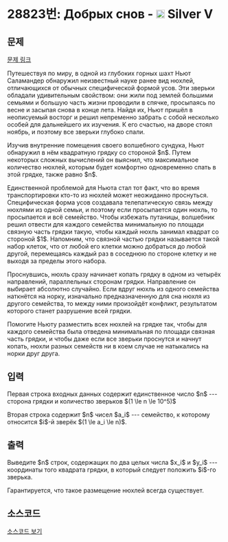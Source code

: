 # 28823번: Добрых снов - <img src="https://static.solved.ac/tier_small/6.svg" style="height:20px" /> Silver V

<!-- performance -->

<!-- 문제 제출 후 깃허브에 푸시를 했을 때 제출한 코드의 성능이 입력될 공간입니다.-->

<!-- end -->

## 문제

[문제 링크](https://boj.kr/28823)


<p>Путешествуя по миру, в одной из глубоких горных шахт Ньют Саламандер обнаружил неизвестный науке ранее вид нюхлей, отличающихся от обычных специфической формой усов. Эти зверьки обладали удивительным свойством: они жили под землей большими семьями и большую часть жизни проводили в спячке, просыпаясь по весне и засыпая снова в конце лета. Найдя их, Ньют пришёл в неописуемый восторг и решил непременно забрать с собой несколько особей для дальнейшего их изучения. К его счастью, на дворе стоял ноябрь, и поэтому все зверьки глубоко спали.</p>

<p>Изучив внутренние помещения своего волшебного сундука, Ньют обнаружил в нём квадратную грядку со стороной $n$. Путем некоторых сложных вычислений он выяснил, что максимальное количество нюхлей, которым будет комфортно одновременно спать в этой грядке, также равно $n$.</p>

<p>Единственной проблемой для Ньюта стал тот факт, что во время транспортировки кто-то из нюхлей может неожиданно проснуться. Специфическая форма усов создавала телепатическую связь между нюхлями из одной семьи, и поэтому если просыпается один нюхль, то просыпается и всё семейство. Чтобы избежать путаницы, волшебник решил отвести для каждого семейства минимальную по площади связную часть грядки такую, чтобы каждый нюхль занимал квадрат со стороной $1$. Напомним, что связной частью грядки называется такой набор клеток, что от любой его клетки можно добраться до любой другой, перемещаясь каждый раз в соседнюю по стороне клетку и не выходя за пределы этого набора.</p>

<p>Проснувшись, нюхль сразу начинает копать грядку в одном из четырёх направлений, параллельных сторонам грядки. Направление он выбирает абсолютно случайно. Если вдруг нюхль из одного семейства наткнётся на норку, изначально предназначенную для сна нюхля из другого семейства, то между ними произойдёт конфликт, результатом которого станет разрушение всей грядки.</p>

<p>Помогите Ньюту разместить всех нюхлей на грядке так, чтобы для каждого семейства была отведена минимальная по площади связная часть грядки, и чтобы даже если все зверьки проснутся и начнут копать, нюхли разных семейств ни в коем случае не натыкались на норки друг друга.</p>



## 입력


<p>Первая строка входных данных содержит единственное число $n$ --- сторона грядки и количество зверьков $(1 \le n \le 10^5)$</p>

<p>Вторая строка содержит $n$ чисел $a_i$ --- семейство, к которому относится $i$-й зверёк $(1 \le a_i \le n)$.</p>



## 출력


<p>Выведите $n$ строк, содержащих по два целых числа $x_i$ и $y_i$ --- координаты того квадрата грядки, в который следует положить $i$-го зверька.</p>

<p>Гарантируется, что такое размещение нюхлей всегда существует.</p>



## 소스코드

[소스코드 보기](Добрых%20снов.cpp)